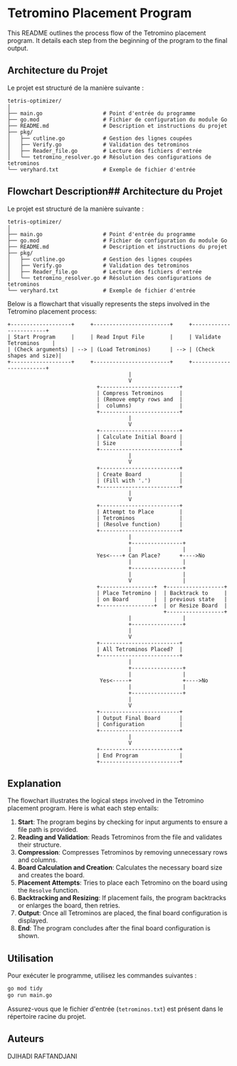 # Tetromino Placement Program

This README outlines the process flow of the Tetromino placement program. It details each step from the beginning of the program to the final output.
## Architecture du Projet
Le projet est structuré de la manière suivante :

```
tetris-optimizer/
│
├── main.go                   # Point d'entrée du programme
├── go.mod                    # Fichier de configuration du module Go
├── README.md                 # Description et instructions du projet
├── pkg/
│   ├── cutline.go            # Gestion des lignes coupées
│   ├── Verify.go             # Validation des tetrominos
│   ├── Reader_file.go        # Lecture des fichiers d'entrée
│   └── tetromino_resolver.go # Résolution des configurations de tetrominos
└── veryhard.txt              # Exemple de fichier d'entrée
```

## Flowchart Description## Architecture du Projet
Le projet est structuré de la manière suivante :

```
tetris-optimizer/
│
├── main.go                   # Point d'entrée du programme
├── go.mod                    # Fichier de configuration du module Go
├── README.md                 # Description et instructions du projet
├── pkg/
│   ├── cutline.go            # Gestion des lignes coupées
│   ├── Verify.go             # Validation des tetrominos
│   ├── Reader_file.go        # Lecture des fichiers d'entrée
│   └── tetromino_resolver.go # Résolution des configurations de tetrominos
└── veryhard.txt              # Exemple de fichier d'entrée
```


Below is a flowchart that visually represents the steps involved in the Tetromino placement process:

```plaintext
+-------------------+     +------------------------+     +------------------------+
| Start Program     |     | Read Input File        |     | Validate Tetrominos    |
| (Check arguments) | --> | (Load Tetrominos)      | --> | (Check shapes and size)|
+-------------------+     +------------------------+     +------------------------+
                                      |
                                      V
                            +-------------------------+
                            | Compress Tetrominos     |
                            | (Remove empty rows and  |
                            |  columns)               |
                            +-------------------------+
                                      |
                                      V
                            +-------------------------+
                            | Calculate Initial Board |
                            | Size                    |
                            +-------------------------+
                                      |
                                      V
                            +-------------------------+
                            | Create Board            |
                            | (Fill with '.')         |
                            +-------------------------+
                                      |
                                      V
                            +-------------------------+
                            | Attempt to Place        |
                            | Tetrominos              |
                            | (Resolve function)      |
                            +-------------------------+
                                      |
                                      +----------------+
                                      |                |
                            Yes<----+ Can Place?      +---->No
                                      |                |
                                      +----------------+
                                      |                |
                                      V                |
                            +-----------------+  +------------------+
                            | Place Tetromino |  | Backtrack to     |
                            | on Board        |  | previous state   |
                            +-----------------+  | or Resize Board  |
                                                 +------------------+
                                      |                |
                                      +----------------+
                                      |
                                      V
                            +-------------------------+
                            | All Tetrominos Placed?  |
                            +-------------------------+
                                      |
                                      +----------------+
                                      |                |
                             Yes<-----+                +---->No
                                      |                |
                                      +----------------+
                                      |
                                      V
                            +-------------------------+
                            | Output Final Board      |
                            | Configuration           |
                            +-------------------------+
                                      |
                                      V
                            +-------------------------+
                            | End Program             |
                            +-------------------------+
```

## Explanation

The flowchart illustrates the logical steps involved in the Tetromino placement program. Here is what each step entails:

1. **Start**: The program begins by checking for input arguments to ensure a file path is provided.
2. **Reading and Validation**: Reads Tetrominos from the file and validates their structure.
3. **Compression**: Compresses Tetrominos by removing unnecessary rows and columns.
4. **Board Calculation and Creation**: Calculates the necessary board size and creates the board.
5. **Placement Attempts**: Tries to place each Tetromino on the board using the `Resolve` function.
6. **Backtracking and Resizing**: If placement fails, the program backtracks or enlarges the board, then retries.
7. **Output**: Once all Tetrominos are placed, the final board configuration is displayed.
8. **End**: The program concludes after the final board configuration is shown.


## Utilisation
Pour exécuter le programme, utilisez les commandes suivantes :

```bash
go mod tidy
go run main.go
```

Assurez-vous que le fichier d'entrée (`tetrominos.txt`) est présent dans le répertoire racine du projet.

## Auteurs
DJIHADI RAFTANDJANI
